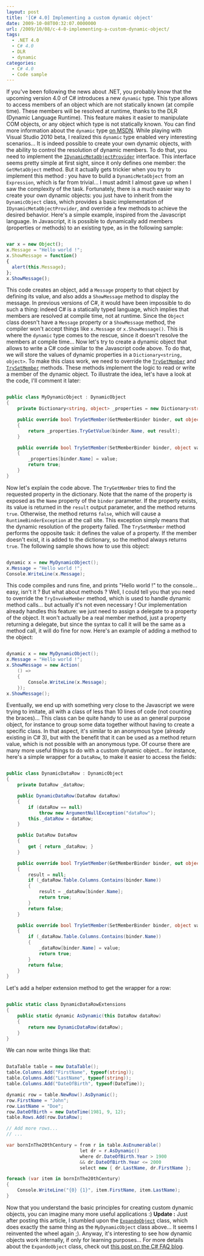 ```yaml
---
layout: post
title: '[C# 4.0] Implementing a custom dynamic object'
date: 2009-10-08T00:32:07.0000000
url: /2009/10/08/c-4-0-implementing-a-custom-dynamic-object/
tags:
  - .NET 4.0
  - C# 4.0
  - DLR
  - dynamic
categories:
  - C# 4.0
  - Code sample
---
```


If you've been following the news about .NET, you probably know that the upcoming version 4.0 of C# introduces a new `dynamic` type. This type allows to access members of an object which are not statically known (at compile time). These members will be resolved at runtime, thanks to the DLR (Dynamic Language Runtime). This feature makes it easier to manipulate COM objects, or any object which type is not statically known. You can find more information about the `dynamic` type [on MSDN](http://msdn.microsoft.com/en-us/library/dd264736%28VS.100%29.aspx).  While playing with Visual Studio 2010 beta, I realized this `dynamic` type enabled very interesting scenarios... It is indeed possible to create your own dynamic objects, with the ability to control the resolution of dynamic members. To do that, you need to implement the [`IDynamicMetaObjectProvider`](http://msdn.microsoft.com/en-us/library/system.dynamic.idynamicmetaobjectprovider%28VS.100%29.aspx) interface. This interface seems pretty simple at first sight, since it only defines one member: the `GetMetaObject` method. But it actually gets trickier when you try to implement this method : you have to build a `DynamicMetaObject` from an `Expression`, which is far from trivial... I must admit I almost gave up when I saw the complexity of the task.  Fortunately, there is a much easier way to create your own dynamic objects: you just have to inherit from the `DynamicObject` class, which provides a basic implementation of `IDynamicMetaObjectProvider`, and override a few methods to achieve the desired behavior.  Here's a simple example, inspired from the Javascript language. In Javascript, it is possible to dynamically add members (properties or methods) to an existing type, as in the following sample:  
```javascript

var x = new Object();
x.Message = "Hello world !";
x.ShowMessage = function()
{
  alert(this.Message);
};
x.ShowMessage();
```
  This code creates an object, add a `Message` property to that object by defining its value, and also adds a `ShowMessage` method to display the message.  In previous versions of C#, it would have been impossible to do such a thing: indeed C# is a statically typed language, which implies that members are resolved at compile time, not at runtime. Since the `Object` class doesn't have a `Message` property or a `ShowMessage` method, the compiler won't accept things like `x.Message` or `x.ShowMessage()`. This is where the `dynamic` type comes to the rescue, since it doesn't resolve the members at compile time...  Now let's try to create a dynamic object that allows to write a C# code similar to the Javascript code above. To do that, we will store the values of dynamic properties in a `Dictionary<string, object>`. To make this class work, we need to override the [`TryGetMember`](http://msdn.microsoft.com/en-us/library/system.dynamic.dynamicobject.trygetmember%28VS.100%29.aspx) and [`TrySetMember`](http://msdn.microsoft.com/en-us/library/system.dynamic.dynamicobject.trygetmember%28VS.100%29.aspx) methods. These methods implement the logic to read or write a member of the dynamic object. To illustrate the idea, let's have a look at the code, I'll comment it later:  
```csharp

public class MyDynamicObject : DynamicObject
{
    private Dictionary<string, object> _properties = new Dictionary<string, object>();

    public override bool TryGetMember(GetMemberBinder binder, out object result)
    {
        return _properties.TryGetValue(binder.Name, out result);
    }

    public override bool TrySetMember(SetMemberBinder binder, object value)
    {
        _properties[binder.Name] = value;
        return true;
    }
}
```
  Now let's explain the code above. The `TryGetMember` tries to find the requested property in the dictionary. Note that the name of the property is exposed as the `Name` property of the `binder` parameter. If the property exists, its value is returned in the `result` output parameter, and the method returns `true`. Otherwise, the method returns `false`, which will cause a `RuntimeBinderException` at the call site. This exception simply means that the dynamic resolution of the property failed.  The `TrySetMember` method performs the opposite task: it defines the value of a property. If the member doesn't exist, it is added to the dictionary, so the method always returns `true`.  The following sample shows how to use this object:  
```csharp

dynamic x = new MyDynamicObject();
x.Message = "Hello world !";
Console.WriteLine(x.Message);
```
  This code compiles and runs fine, and prints "Hello world !" to the console... easy, isn't it ?  But what about methods ? Well, I could tell you that you need to override the `TryInvokeMember` method, which is used to handle dynamic method calls... but actually it's not even necessary ! Our implementation already handles this feature: we just need to assign a delegate to a property of the object. It won't actually be a real member method, just a property returning a delegate, but since the syntax to call it will be the same as a method call, it will do fine for now. Here's an example of adding a method to the object:  
```csharp

dynamic x = new MyDynamicObject();
x.Message = "Hello world !";
x.ShowMessage = new Action(
    () =>
    {
        Console.WriteLine(x.Message);
    });
x.ShowMessage();
```
  Eventually, we end up with something very close to the Javascript we were trying to imitate, all with a class of less than 10 lines of code (not counting the braces)...  This class can be quite handy to use as an general purpose object, for instance to group some data together without having to create a specific class. In that aspect, it's similar to an anonymous type (already existing in C# 3), but with the benefit that it can be used as a method return value, which is not possible with an anonymous type.  Of course there are many more useful things to do with a custom dynamic object... for instance, here's a simple wrapper for a `DataRow`, to make it easier to access the fields:  
```csharp

public class DynamicDataRow : DynamicObject
{
    private DataRow _dataRow;

    public DynamicDataRow(DataRow dataRow)
    {
        if (dataRow == null)
            throw new ArgumentNullException("dataRow");
        this._dataRow = dataRow;
    }

    public DataRow DataRow
    {
        get { return _dataRow; }
    }

    public override bool TryGetMember(GetMemberBinder binder, out object result)
    {
        result = null;
        if (_dataRow.Table.Columns.Contains(binder.Name))
        {
            result = _dataRow[binder.Name];
            return true;
        }
        return false;
    }

    public override bool TrySetMember(SetMemberBinder binder, object value)
    {
        if (_dataRow.Table.Columns.Contains(binder.Name))
        {
            _dataRow[binder.Name] = value;
            return true;
        }
        return false;
    }
}
```

Let's add a helper extension method to get the wrapper for a row:

```csharp

public static class DynamicDataRowExtensions
{
    public static dynamic AsDynamic(this DataRow dataRow)
    {
        return new DynamicDataRow(dataRow);
    }
}
```

We can now write things like that:

```csharp

DataTable table = new DataTable();
table.Columns.Add("FirstName", typeof(string));
table.Columns.Add("LastName", typeof(string));
table.Columns.Add("DateOfBirth", typeof(DateTime));

dynamic row = table.NewRow().AsDynamic();
row.FirstName = "John";
row.LastName = "Doe";
row.DateOfBirth = new DateTime(1981, 9, 12);
table.Rows.Add(row.DataRow);

// Add more rows...
// ...

var bornInThe20thCentury = from r in table.AsEnumerable()
                           let dr = r.AsDynamic()
                           where dr.DateOfBirth.Year > 1900
                           && dr.DateOfBirth.Year <= 2000
                           select new { dr.LastName, dr.FirstName };

foreach (var item in bornInThe20thCentury)
{
    Console.WriteLine("{0} {1}", item.FirstName, item.LastName);
}
```
  Now that you understand the basic principles for creating custom dynamic objects, you can imagine many more useful applications :)  **Update :** Just after posting this article, I stumbled upon the [`ExpandoObject`](http://msdn.microsoft.com/en-us/library/system.dynamic.expandoobject%28VS.100%29.aspx) class, which does exactly the same thing as the `MyDynamicObject` class above... It seems I reinvented the wheel again ;). Anyway, it's interesting to see how dynamic objects work internally, if only for learning purposes... For more details about the `ExpandoObject` class, check out [this post on the C# FAQ blog](http://blogs.msdn.com/csharpfaq/archive/2009/10/01/dynamic-in-c-4-0-introducing-the-expandoobject.aspx).
